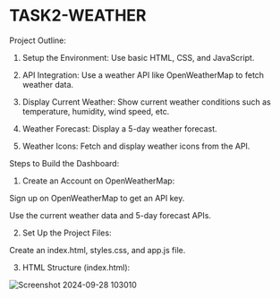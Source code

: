 # TASK2-WEATHER

Project Outline:

1. Setup the Environment: Use basic HTML, CSS, and JavaScript.


2. API Integration: Use a weather API like OpenWeatherMap to fetch weather data.


3. Display Current Weather: Show current weather conditions such as temperature, humidity, wind speed, etc.


4. Weather Forecast: Display a 5-day weather forecast.


5. Weather Icons: Fetch and display weather icons from the API.

Steps to Build the Dashboard:

1. Create an Account on OpenWeatherMap:

Sign up on OpenWeatherMap to get an API key.

Use the current weather data and 5-day forecast APIs.

2. Set Up the Project Files:

Create an index.html, styles.css, and app.js file.

3. HTML Structure (index.html):

![Screenshot 2024-09-28 103010](https://github.com/user-attachments/assets/14085152-b03a-4f9d-ad95-be3b446d1025)
